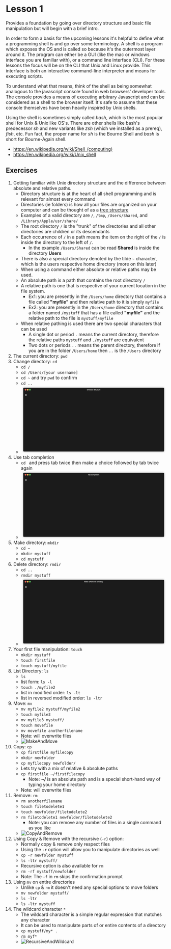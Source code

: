 # Lesson 1
Provides a foundation by going over directory structure and basic file manipulation but will begin with a brief intro.

In order to form a basis for the upcoming lessons it's helpful to define what a programming shell is and go over some terminology.
A shell is a program which exposes the OS and is called so because it's the outermost layer around it.
The program can either be a GUI (like the mac or windows interface you are familiar with), or a command line interface (CLI).
For these lessons the focus will be on the CLI that Unix and Linux provide.
This interface is both an interactive command-line interpreter and means for executing scripts.

To understand what that means, think of the shell as being somewhat analogous to the javascript console found in web browsers' developer tools.
The console provides a means of executing arbitrary Javascript and can be considered as a shell to the browser itself.
It's safe to assume that these console themselves have been heavily inspired by Unix shells.

Using the shell is sometimes simply called _bash_, which is the most popular shell for Unix & Unix like OS's.
There are other shells like bash's predecessor _sh_ and new variants like _zsh_ (which we installed as a prereq), _fish_, etc.
Fun fact, the proper name for _sh_ is the Bourne Shell and _bash_ is short for Bourne-Again shell.

* https://en.wikipedia.org/wiki/Shell_(computing)
* https://en.wikipedia.org/wiki/Unix_shell

## Exercises
1. Getting familiar with Unix directory structure and the difference between absolute and relative paths.
    * Directory structure is at the heart of all shell programming and is relevant for almost every command
    * Directories (ie folders) is how all your files are organized on your computer and can be thought of as a [tree structure](../static/UnixDirectoryStructure.png)
    * Examples of a valid directory are `/`, `/tmp`, `/Users/Shared`, and `/Library/Apple/usr/share/`
    * The root directory `/` is the "trunk" of the directories and all other directories are children or its descendants
    * Each occurrence of `/` in a path means the item on the right of the `/` is inside the directory to the left of `/`. 
      * In the example `/Users/Shared` can be read **Shared** is inside the directory **Users**
    * There is also a special directory denoted by the tilde `~` character, which is the users respective home directory (more on this later)
    * When using a command either absolute or relative paths may be used.
    * An absolute path is a path that contains the root directory `/`
    * A relative path is one that is respective of your current location in the file system.
        * Ex1: you are presently in the `/Users/home` directory that contains a file called **"myfile"** and then relative path to it is simply `myfile`
        * Ex2: you are presently in the `/Users/home` directory that contains a folder named `/mystuff` that has a file called **"myfile"** and the relative path to the file is `mystuff/myfile`
    * When relative pathing is used there are two special characters that can be used
        * A single dot or period `.` means the current directory, therefore the relative paths `mystuff` and `./mystuff` are equivalent
        * Two dots or periods `..` means the parent directory, therefore if you are in the folder `/Users/home` then `..` is the `/Users` directory
1. The current directory: `pwd`
1. Change directory: `cd`
    * `cd /`
    * `cd /Users/[your username]`
    * `cd ~` and try `pwd` to confirm
    * `cd ..`
    * ![DirectoryStructure](../static/DirectoryStructure.gif)
1. Use tab completion
    * `cd ` and press tab twice then make a choice followed by tab twice again
    * ![TabCompletion](../static/TabCompletion.gif)
1. Make directory: `mkdir`
    * `cd ~`
    * `mkdir mystuff`
    * `cd mystuff`
1. Delete directory: `rmdir`
    * `cd ..`
    * `rmdir mystuff`
    * ![MakeRemoveDirectory](../static/MakeRemoveDirectory.gif)
1. Your first file manipulation: `touch`
    * `mkdir mystuff`
    * `touch firstfile`  
    * `touch mystuff/myfile`
1. List Directory: `ls`
    * `ls`
    * list form: `ls -l`
    * `touch ./myfile2`
    * list in modified order: `ls -lt`
    * list in reversed modified order: `ls -ltr`
1. Move: `mv`
   * `mv myfile2 mystuff/myfile2`
   * `touch myfile3`
   * `mv myfile3 mystuff/`
   * `touch movefile`  
   * `mv movefile anotherfilename`
   * Note: will overwrite files
   * ![MakeAndMove](../static/MakeAndMove.gif)
1. Copy: `cp`
    * `cp firstfile myfilecopy`
    * `mkdir newfolder`
    * `cp myfilecopy newfolder/`
    * Lets try with a mix of relative & absolute paths
    * `cp firstfile ~/firstfilecopy`
      * Note: **~/** is an absolute path and is a special short-hand way of typing your home directory
    * Note: will overwrite files
1. Remove: `rm`
    * `rm anotherfilename`
    * `touch filetodelete1`
    * `touch newfolder/filetodelete2`
    * `rm filetodelete1 newfolder/filetodelete2`
      * Note: you can remove any number of files in a single command as you like
    * ![CopyAndRemove](../static/CopyAndRemove.gif)
1. Using Copy & Remove with the recursive (`-r`) option:
    * Normally copy & remove only respect files
    * Using the `-r` option will allow you to manipulate directories as well
    * `cp -r newfolder mystuff`
    * `ls -ltr mystuff/`    
    * Recursive option is also available for `rm`
    * `rm -rf mystuff/newfolder`
    * Note: The `-f` in `rm` skips the confirmation prompt
1. Using `mv` on entire directories
    * Unlike `cp` & `rm` it doesn't need any special options to move folders
    * `mv newfolder mystuff/`
    * `ls -ltr` 
    * `ls -ltr mystuff`
1. The wildcard character `*`
    * The wildcard character is a simple regular expression that matches any character
    * It can be used to manipulate parts of or entire contents of a directory
    * `cp mystuff/my* .`
    * `rm myf*`
    * ![RecursiveAndWildcard](../static/RecursiveAndWildcard.gif)
    
